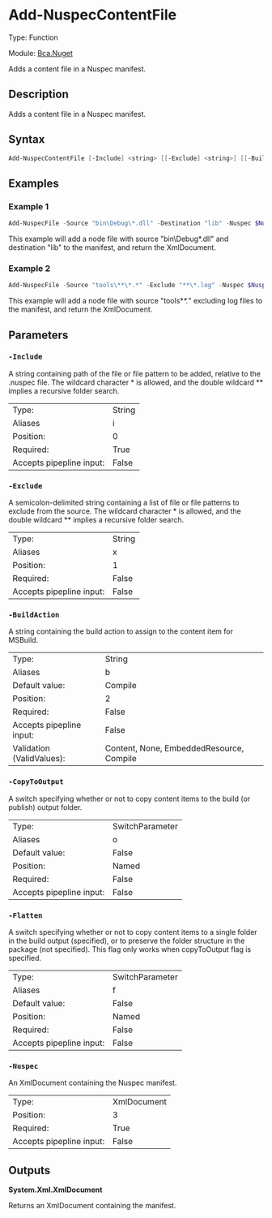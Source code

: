 # Add-NuspecContentFile
Type: Function

Module: [Bca.Nuget](../ReadMe.md)

Adds a content file in a Nuspec manifest.
## Description
Adds a content file in a Nuspec manifest.
## Syntax
```powershell
Add-NuspecContentFile [-Include] <string> [[-Exclude] <string>] [[-BuildAction] <string>] [-Nuspec] <xml> [-CopyToOutput] [-Flatten] [<CommonParameters>]
```
## Examples
### Example 1
```powershell
Add-NuspecFile -Source "bin\Debug\*.dll" -Destination "lib" -Nuspec $NuspecManifest
```
This example will add a node file with source "bin\Debug\*.dll" and destination "lib" to the manifest, and return the XmlDocument.
### Example 2
```powershell
Add-NuspecFile -Source "tools\**\*.*" -Exclude "**\*.log" -Nuspec $NuspecManifest
```
This example will add a node file with source "tools\**\*.*" excluding log files to the manifest, and return the XmlDocument.
## Parameters
### `-Include`
A string containing path of the file or file pattern to be added, relative to the .nuspec file.
The wildcard character * is allowed, and the double wildcard ** implies a recursive folder search.

| | |
|:-|:-|
|Type:|String|
|Aliases|i|
|Position:|0|
|Required:|True|
|Accepts pipepline input:|False|

### `-Exclude`
A semicolon-delimited string containing a list of file or file patterns to exclude from the source.
The wildcard character * is allowed, and the double wildcard ** implies a recursive folder search.

| | |
|:-|:-|
|Type:|String|
|Aliases|x|
|Position:|1|
|Required:|False|
|Accepts pipepline input:|False|

### `-BuildAction`
A string containing the build action to assign to the content item for MSBuild.

| | |
|:-|:-|
|Type:|String|
|Aliases|b|
|Default value:|Compile|
|Position:|2|
|Required:|False|
|Accepts pipepline input:|False|
|Validation (ValidValues):|Content, None, EmbeddedResource, Compile|

### `-CopyToOutput`
A switch specifying whether or not to copy content items to the build (or publish) output folder.

| | |
|:-|:-|
|Type:|SwitchParameter|
|Aliases|o|
|Default value:|False|
|Position:|Named|
|Required:|False|
|Accepts pipepline input:|False|

### `-Flatten`
A switch specifying whether or not to copy content items to a single folder in the build output (specified), or to preserve the folder structure in the package (not specified). This flag only works when copyToOutput flag is specified.

| | |
|:-|:-|
|Type:|SwitchParameter|
|Aliases|f|
|Default value:|False|
|Position:|Named|
|Required:|False|
|Accepts pipepline input:|False|

### `-Nuspec`
An XmlDocument containing the Nuspec manifest.

| | |
|:-|:-|
|Type:|XmlDocument|
|Position:|3|
|Required:|True|
|Accepts pipepline input:|False|

## Outputs
**System.Xml.XmlDocument**

Returns an XmlDocument containing the manifest.
